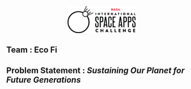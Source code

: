 <p align="center">
  <img src="https://github.com/anshcena/SpaceApp_EcoFi/blob/main/Horizontal%20Black.png" width="180" />
  </p>
  
 ## Team : Eco Fi
  
  ## Problem Statement : ***Sustaining Our Planet for Future Generations***
